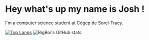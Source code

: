 <!---
BigBoi077/BigBoi077 is a ✨ special ✨ repository because its `README.md` (this file) appears on your GitHub profile.
You can click the Preview link to take a look at your changes.
--->

# Hey what's up my name is Josh !

I'm a computer science student at Cégep de Sorel-Tracy.

[![Top Langs](https://github-readme-stats.vercel.app/api/top-langs/?username=BigBoi077)](https://github.com/anuraghazra/github-readme-stats&theme=highcontrast)
![BigBoi's GitHub stats](https://github-readme-stats.vercel.app/api?username=BigBoi077&show_icons=true)
